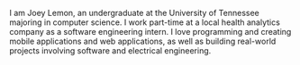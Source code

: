 I am Joey Lemon, an undergraduate at the University of Tennessee majoring in computer science. I work part-time at a local health analytics company as a software engineering intern. I love programming and creating mobile applications and web applications, as well as building real-world projects involving software and electrical engineering.
